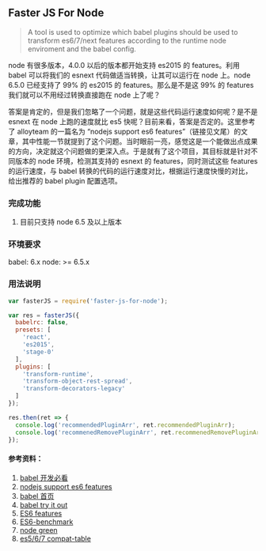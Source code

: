 ## Faster JS For Node

> A tool is used to optimize which babel plugins should be used to transform es6/7/next features according to the runtime node enviroment and the babel config.

node 有很多版本，4.0.0 以后的版本都开始支持 es2015 的 features。利用 babel 可以将我们的 esnext 代码做适当转换，让其可以运行在 node 上。node 6.5.0 已经支持了 99% 的 es2015 的 features。那么是不是这 99% 的 features 我们就可以不用经过转换直接跑在 node 上了呢？

答案是肯定的，但是我们忽略了一个问题，就是这些代码运行速度如何呢？是不是 esnext 在 node 上跑的速度就比 es5 快呢？目前来看，答案是否定的。这里参考了 alloyteam 的一篇名为 “nodejs support es6 features”（链接见文尾）的文章，其中性能一节就提到了这个问题。当时眼前一亮，感觉这是一个能做出点成果的方向，决定就这个问题做的更深入点。于是就有了这个项目，其目标就是针对不同版本的 node 环境，检测其支持的 esnext 的 features，同时测试这些 features 的运行速度，与 babel 转换的代码的运行速度对比，根据运行速度快慢的对比，给出推荐的 babel plugin 配置选项。


### 完成功能

1. 目前只支持 node 6.5 及以上版本


### 环境要求

babel: 6.x
node: >= 6.5.x

### 用法说明

```js
var fasterJS = require('faster-js-for-node');

var res = fasterJS({
  babelrc: false,
  presets: [
    'react',
    'es2015',
    'stage-0'
  ],
  plugins: [
    'transform-runtime',
    'transform-object-rest-spread',
    'transform-decorators-legacy'
  ]
});

res.then(ret => {
  console.log('recommendedPluginArr', ret.recommendedPluginArr);
  console.log('recommenedRemovePluginArr', ret.recommenedRemovePluginArr);
});
```


#### 参考资料：

1. [babel 开发必看](http://babeljs.io/docs/plugins/#modules)
1. [nodejs support es6 features](http://www.alloyteam.com/2016/07/nodejs-native-support-of-the-es6-features/?utm_source=tuicool&utm_medium=referral)
1. [babel 首页](http://babeljs.io/)
1. [babel try it out](http://babeljs.io/repl/)
1. [ES6 features](https://github.com/lukehoban/es6features)
1. [ES6-benchmark](https://github.com/DavidCai1993/ES6-benchmark)
1. [node green](http://node.green/)
1. [es5/6/7 compat-table](https://github.com/kangax/compat-table/)